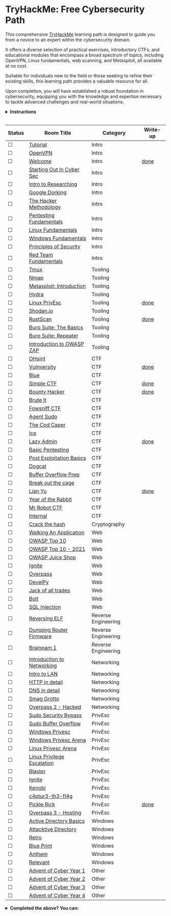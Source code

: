 # TryHackMe: Free Cybersecurity Path

This comprehensive [TryHackMe](https://tryhackme.com) learning path is designed to guide you from a novice to an expert within the cybersecurity domain. 

It offers a diverse selection of practical exercises, introductory CTFs, and educational modules that encompass a broad spectrum of topics, including OpenVPN, Linux fundamentals, web scanning, and Metasploit, all available at no cost.

Suitable for individuals new to the field or those seeking to refine their existing skills, this learning path provides a valuable resource for all.

Upon completion, you will have established a robust foundation in cybersecurity, equipping you with the knowledge and expertise necessary to tackle advanced challenges and real-world situations.

<details>
  <summary>
    <b>Instructions</b>
  </summary>

  You can find instructions on how to use this repository at [INSTRUCTIONS.md](/INSTRUCTIONS.md).
</details>

<br/>

<!-- ☐ -->
<!-- ☐ -->

| Status | Room Title                                                                    | Category            | Write-up                                 |
| ---    | ---                                                                           | ---                 | ---                                      |
| ☐      | [Tutorial](https://tryhackme.com/room/tutorial)                               | Intro               |                                          |
| ☐      | [OpenVPN](https://tryhackme.com/room/openvpn)                                 | Intro               |                                          |
| ☐      | [Welcome](https://tryhackme.com/jr/welcome)                                   | Intro               | [done](write-ups/level1/Welcome)         |
| ☐      | [Starting Out In Cyber Sec](https://tryhackme.com/room/startingoutincybersec) | Intro               |                                          |
| ☐      | [Intro to Researching](https://tryhackme.com/room/introtoresearch)            | Intro               |                                          |
| ☐      | [Google Dorking](https://tryhackme.com/room/googledorking)                    | Intro               |                                          |
| ☐      | [The Hacker Methodology](https://tryhackme.com/room/hackermethodology)        | Intro               |                                          |
| ☐      | [Pentesting Fundamentals](https://tryhackme.com/room/pentestingfundamentals)  | Intro               |                                          |
| ☐      | [Linux Fundamentals](https://tryhackme.com/module/linux-fundamentals)         | Intro               |                                          |
| ☐      | [Windows Fundamentals](https://tryhackme.com/module/windows-fundamentals)     | Intro               |                                          |
| ☐      | [Principles of Security](https://tryhackme.com/room/principlesofsecurity)     | Intro               |                                          |
| ☐      | [Red Team Fundamentals](https://tryhackme.com/room/redteamfundamentals)       | Intro               |                                          |
| ☐      | [Tmux](https://tryhackme.com/room/rptmux)                                     | Tooling             |                                          |
| ☐      | [Nmap](https://tryhackme.com/room/furthernmap)                                | Tooling             |                                          |
| ☐      | [Metasploit: Introduction](https://tryhackme.com/room/metasploitintro)        | Tooling             |                                          |
| ☐      | [Hydra](https://tryhackme.com/room/hydra)                                     | Tooling             |                                          |
| ☐      | [Linux PrivEsc](https://tryhackme.com/room/linuxprivesc)                      | Tooling             | [done](write-ups/level2/Linux%20PrivEsc) |
| ☐      | [Shodan.io](https://tryhackme.com/room/shodan)                                | Tooling             |                                          |
| ☐      | [RustScan](https://tryhackme.com/room/rustscan)                               | Tooling             | [done](write-ups/level2/RustScan)        |
| ☐      | [Burp Suite: The Basics](https://tryhackme.com/room/burpsuitebasics)          | Tooling             |                                          |
| ☐      | [Burp Suite: Repeater](https://tryhackme.com/room/burpsuiterepeater)          | Tooling             |                                          |
| ☐      | [Introduction to OWASP ZAP](https://tryhackme.com/room/learnowaspzap)         | Tooling             |                                          |
| ☐      | [OHsint](https://tryhackme.com/room/ohsint)                                   | CTF                 |                                          |
| ☐      | [Vulnversity](https://tryhackme.com/room/vulnversity)                         | CTF                 | [done](write-ups/level2/Vulnversity)     |
| ☐      | [Blue](https://tryhackme.com/room/blue)                                       | CTF                 |                                          |
| ☐      | [Simple CTF](https://tryhackme.com/room/easyctf)                              | CTF                 | [done](write-ups/level2/Simple%20CTF)    |
| ☐      | [Bounty Hacker](https://tryhackme.com/room/cowboyhacker)                      | CTF                 | [done](write-ups/level2/Bounty%20Hacker) |
| ☐      | [Brute It](https://tryhackme.com/room/bruteit)                                | CTF                 |                                          |
| ☐      | [Fowsniff CTF](https://tryhackme.com/room/ctf)                                | CTF                 |                                          |
| ☐      | [Agent Sudo](https://tryhackme.com/room/agentsudoctf)                         | CTF                 |                                          |
| ☐      | [The Cod Caper](https://tryhackme.com/room/thecodcaper)                       | CTF                 |                                          |
| ☐      | [Ice](https://tryhackme.com/room/ice)                                         | CTF                 |                                          |
| ☐      | [Lazy Admin](https://tryhackme.com/room/lazyadmin)                            | CTF                 | [done](write-ups/level3/Lazy%20Admin)    |
| ☐      | [Basic Pentesting](https://tryhackme.com/room/basicpentestingjt)              | CTF                 |                                          |
| ☐      | [Post Exploitation Basics](https://tryhackme.com/room/postexploit)            | CTF                 |                                          |
| ☐      | [Dogcat](https://tryhackme.com/room/dogcat)                                   | CTF                 |                                          |
| ☐      | [Buffer Overflow Prep](https://tryhackme.com/room/bufferoverflowprep)         | CTF                 |                                          |
| ☐      | [Break out the cage](https://tryhackme.com/room/breakoutthecage1)             | CTF                 |                                          |
| ☐      | [Lian Yu](https://tryhackme.com/room/lianyu)                                  | CTF                 | [done](write-ups/level8/Lian%20Yu)       |
| ☐      | [Year of the Rabbit](https://tryhackme.com/room/yearoftherabbit)              | CTF                 |                                          |
| ☐      | [Mr Robot CTF](https://tryhackme.com/room/mrrobot)                            | CTF                 |                                          |
| ☐      | [Internal](https://tryhackme.com/room/internal)                               | CTF                 |                                          |
| ☐      | [Crack the hash](https://tryhackme.com/room/crackthehash)                     | Cryptography        |                                          |
| ☐      | [Walking An Application](https://tryhackme.com/room/walkinganapplication)     | Web                 |                                          |
| ☐      | [OWASP Top 10](https://tryhackme.com/room/owasptop10)                         | Web                 |                                          |
| ☐      | [OWASP Top 10 - 2021](https://tryhackme.com/room/owasptop102021)              | Web                 |                                          |
| ☐      | [OWASP Juice Shop](https://tryhackme.com/room/owaspjuiceshop)                 | Web                 |                                          |
| ☐      | [Ignite](https://tryhackme.com/room/ignite)                                   | Web                 |                                          |
| ☐      | [Overpass](https://tryhackme.com/room/overpass)                               | Web                 |                                          |
| ☐      | [DevelPy](https://tryhackme.com/room/bsidesgtdevelpy)                         | Web                 |                                          |
| ☐      | [Jack of all trades](https://tryhackme.com/room/jackofalltrades)              | Web                 |                                          |
| ☐      | [Bolt](https://tryhackme.com/room/bolt)                                       | Web                 |                                          |
| ☐      | [SQL Injection](https://tryhackme.com/room/sqlinjectionlm)                    | Web                 |                                          |
| ☐      | [Reversing ELF](https://tryhackme.com/room/reverselfiles)                     | Reverse Engineering |                                          |
| ☐      | [Dumping Router Firmware](https://tryhackme.com/room/rfirmware)               | Reverse Engineering |                                          |
| ☐      | [Brainpam 1](https://tryhackme.com/room/brainpan)                             | Reverse Engineering |                                          |
| ☐      | [Introduction to Networking](https://tryhackme.com/room/introtonetworking)    | Networking          |                                          |
| ☐      | [Intro to LAN](https://tryhackme.com/room/introtolan)                         | Networking          |                                          |
| ☐      | [HTTP in detail](https://tryhackme.com/room/httpindetail)                     | Networking          |                                          |
| ☐      | [DNS in detail](https://tryhackme.com/room/dnsindetail)                       | Networking          |                                          |
| ☐      | [Smag Grotto](https://tryhackme.com/room/smaggrotto)                          | Networking          |                                          |
| ☐      | [Overpass 2 - Hacked](https://tryhackme.com/room/overpass2hacked)             | Networking          |                                          |
| ☐      | [Sudo Security Bypass](https://tryhackme.com/room/sudovulnsbypass)            | PrivEsc             |                                          |
| ☐      | [Sudo Buffer Overflow](https://tryhackme.com/room/sudovulnsbof)               | PrivEsc             |                                          |
| ☐      | [Windows Privesc](https://tryhackme.com/room/windows10privesc)                | PrivEsc             |                                          |
| ☐      | [Windows Privesc Arena](https://tryhackme.com/room/windowsprivescarena)       | PrivEsc             |                                          |
| ☐      | [Linux Privesc Arena](https://tryhackme.com/room/linuxprivescarena)           | PrivEsc             |                                          |
| ☐      | [Linux Privilege Escalation](https://tryhackme.com/room/linprivesc)           | PrivEsc             |                                          |
| ☐      | [Blaster](https://tryhackme.com/room/blaster)                                 | PrivEsc             |                                          |
| ☐      | [Ignite](https://tryhackme.com/room/ignite)                                   | PrivEsc             |                                          |
| ☐      | [Kenobi](https://tryhackme.com/room/kenobi)                                   | PrivEsc             |                                          |
| ☐      | [c4ptur3-th3-fl4g](https://tryhackme.com/room/c4ptur3th3fl4g)                 | PrivEsc             |                                          |
| ☐      | [Pickle Rick](https://tryhackme.com/room/picklerick)                          | PrivEsc             | [done](write-ups/level7/Pickle%20Rick)   |
| ☐      | [Overpass 3 - Hosting](https://tryhackme.com/room/overpass3hosting)           | PrivEsc             |                                          |
| ☐      | [Active Directory Basics](https://tryhackme.com/room/winadbasics)             | Windows             |                                          |
| ☐      | [Attacktive Directory](https://tryhackme.com/room/attacktivedirectory)        | Windows             |                                          |
| ☐      | [Retro](https://tryhackme.com/room/retro)                                     | Windows             |                                          |
| ☐      | [Blue Print](https://tryhackme.com/room/blueprint)                            | Windows             |                                          |
| ☐      | [Anthem](https://tryhackme.com/room/anthem)                                   | Windows             |                                          |
| ☐      | [Relevant](https://tryhackme.com/room/relevant)                               | Windows             |                                          |
| ☐      | [Advent of Cyber Year 1](https://tryhackme.com/room/25daysofchristmas)        | Other               |                                          |
| ☐      | [Advent of Cyber Year 2](https://tryhackme.com/room/adventofcyber2)           | Other               |                                          |
| ☐      | [Advent of Cyber Year 3](https://tryhackme.com/room/adventofcyber3)           | Other               |                                          |
| ☐      | [Advent of Cyber Year 4](https://tryhackme.com/room/adventofcyber4)           | Other               |                                          |

<!-- Rooms that where made private: -->
<!-- | ☐      | [Crash Course Pentesting](https://tryhackme.com/room/ccpentesting)       | Intro               |                                          | -->
<!-- | ☐      | [Sublist3r](https://tryhackme.com/room/rpsublist3r)                      | Tooling             |                                          | -->
<!-- | ☐      | [Web Scanning](https://tryhackme.com/room/rpwebscanning)                 | Tooling             |                                          | -->
<!-- | ☐      | [Intro to x86 64](https://tryhackme.com/room/introtox8664)               | Reverse Engineering |                                          | -->
<!-- | ☐      | [CC Ghidra](https://tryhackme.com/room/ccghidra)                         | Reverse Engineering |                                          | -->
<!-- | ☐      | [CC Radare2](https://tryhackme.com/room/ccradare2)                       | Reverse Engineering |                                          | -->
<!-- | ☐      | [CC Steganography](https://tryhackme.com/room/ccstego)                   | Reverse Engineering |                                          | -->
<!-- | ☐      | [Reverse Engineering](https://tryhackme.com/room/reverseengineering)     | Reverse Engineering |                                          | -->

<details>
  <summary>
    <b>Completed the above? You can:</b>
  </summary>

  - Subscribe to TryHackMe to get paths featuring subscriber-only rooms, use my [referral link](https://tryhackme.com/signup?referrer=6291c8b35002ba0050e92637) to get a ***5$*** discount!
  - New challenge rooms are released weekly, have a go at them before the write-ups come out!
  - Create your challenge rooms for TryHackMe.
  - Join the TryHackMe King of the Hill (KOTH) challenges, check out my [KOTH toolkit repository](https://github.com/migueltc13/KoTH-Tools), for a collection of tools and scripts to help you win.
  - Sign up to other platforms such as [CTF time](https://ctftime.org/) and take part in competitive CTFs.
</details>
